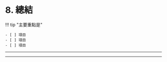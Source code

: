 <!--
CO_OP_TRANSLATOR_METADATA:
{
  "original_hash": "ef7f514ede16a170411752b56bedaa5a",
  "translation_date": "2025-09-24T09:10:45+00:00",
  "source_file": "workshop/docs/instructions/7-Wrap-up.md",
  "language_code": "tw"
}
-->
# 8. 總結

!!! tip "主要重點是"

    - [ ] 項目
    - [ ] 項目
    - [ ] 項目

---

---

